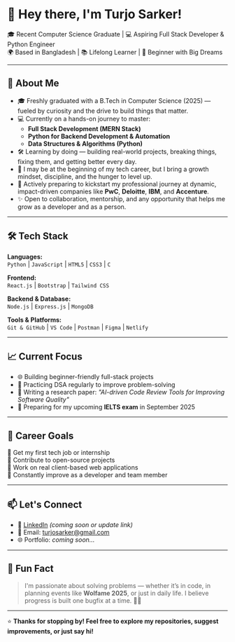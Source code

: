 # 👋 Hey there, I'm Turjo Sarker!

🎓 Recent Computer Science Graduate | 💻 Aspiring Full Stack Developer & Python Engineer  
🌍 Based in Bangladesh | 📚 Lifelong Learner | 🚀 Beginner with Big Dreams

---

## 🚀 About Me

- 🎓 Freshly graduated with a B.Tech in Computer Science (2025) — fueled by curiosity and the drive to build things that matter.
- 💻 Currently on a hands-on journey to master:
  - **Full Stack Development (MERN Stack)**
  - **Python for Backend Development & Automation**
  - **Data Structures & Algorithms (Python)**
- 🛠 Learning by doing — building real-world projects, breaking things, fixing them, and getting better every day.
- 🌱 I may be at the beginning of my tech career, but I bring a growth mindset, discipline, and the hunger to level up.
- 🎯 Actively preparing to kickstart my professional journey at dynamic, impact-driven companies like **PwC**, **Deloitte**, **IBM**, and **Accenture**.
- ✨ Open to collaboration, mentorship, and any opportunity that helps me grow as a developer and as a person.

---

## 🛠 Tech Stack

**Languages:**  
`Python` | `JavaScript` | `HTML5` | `CSS3` | `C`

**Frontend:**  
`React.js` | `Bootstrap` | `Tailwind CSS`

**Backend & Database:**  
`Node.js` | `Express.js` | `MongoDB`

**Tools & Platforms:**  
`Git & GitHub` | `VS Code` | `Postman` | `Figma` | `Netlify`

---

## 📈 Current Focus

- 🌐 Building beginner-friendly full-stack projects
- 🔄 Practicing DSA regularly to improve problem-solving
- 📄 Writing a research paper: *"AI-driven Code Review Tools for Improving Software Quality"*
- 🎤 Preparing for my upcoming **IELTS exam** in September 2025

---

## 💼 Career Goals

🔹 Get my first tech job or internship  
🔹 Contribute to open-source projects  
🔹 Work on real client-based web applications  
🔹 Constantly improve as a developer and team member  

---

## 📫 Let's Connect

- 💼 [LinkedIn](https://linkedin.com/in/turjosarker) *(coming soon or update link)*
- 📧 Email: turjosarker@gmail.com
- 🌐 Portfolio: *coming soon...*

---

## 🧠 Fun Fact

> I'm passionate about solving problems — whether it’s in code, in planning events like **Wolfame 2025**, or just in daily life. I believe progress is built one bugfix at a time. 🐛🚀

---

⭐ **Thanks for stopping by! Feel free to explore my repositories, suggest improvements, or just say hi!**

